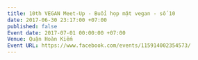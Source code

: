 ```yaml
---
title: 10th VEGAN Meet-Up - Buổi họp mặt vegan - số 10
date: 2017-06-30 23:17:00 +07:00
published: false
Event date: 2017-07-01 00:00:00 +07:00
Venue: Quận Hoàn Kiếm
Event URL: https://www.facebook.com/events/115914002354573/
---
```


